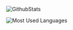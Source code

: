 ![GithubStats](https://github-readme-stats.vercel.app/api?username=lengyuxuan&show_icons=true&theme=dark&count_private=true)

![Most Used Languages](https://github-readme-stats.vercel.app/api/top-langs/?username=lengyuxuan&theme=dark&layout=compact)
